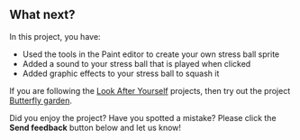## What next?

In this project, you have:
+ Used the tools in the Paint editor to create your own stress ball sprite
+ Added a sound to your stress ball that is played when clicked
+ Added graphic effects to your stress ball to squash it

If you are following the [Look After Yourself](https://projects.raspberrypi.org/en/pathways/look-after-yourself) projects, then try out the project [Butterfly garden](https://projects.raspberrypi.org/en/projects/butterfly-garden).

Did you enjoy the project? Have you spotted a mistake? Please click the **Send feedback** button below and let us know!
